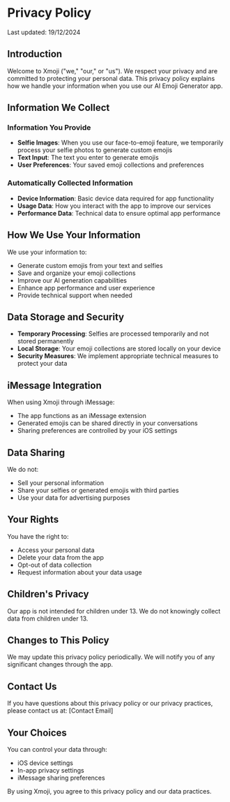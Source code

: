 # Privacy Policy

Last updated: 19/12/2024

## Introduction

Welcome to Xmoji ("we," "our," or "us"). We respect your privacy and are committed to protecting your personal data. This privacy policy explains how we handle your information when you use our AI Emoji Generator app.

## Information We Collect

### Information You Provide
- **Selfie Images**: When you use our face-to-emoji feature, we temporarily process your selfie photos to generate custom emojis
- **Text Input**: The text you enter to generate emojis
- **User Preferences**: Your saved emoji collections and preferences

### Automatically Collected Information
- **Device Information**: Basic device data required for app functionality
- **Usage Data**: How you interact with the app to improve our services
- **Performance Data**: Technical data to ensure optimal app performance

## How We Use Your Information

We use your information to:
- Generate custom emojis from your text and selfies
- Save and organize your emoji collections
- Improve our AI generation capabilities
- Enhance app performance and user experience
- Provide technical support when needed

## Data Storage and Security

- **Temporary Processing**: Selfies are processed temporarily and not stored permanently
- **Local Storage**: Your emoji collections are stored locally on your device
- **Security Measures**: We implement appropriate technical measures to protect your data

## iMessage Integration

When using Xmoji through iMessage:
- The app functions as an iMessage extension
- Generated emojis can be shared directly in your conversations
- Sharing preferences are controlled by your iOS settings

## Data Sharing

We do not:
- Sell your personal information
- Share your selfies or generated emojis with third parties
- Use your data for advertising purposes

## Your Rights

You have the right to:
- Access your personal data
- Delete your data from the app
- Opt-out of data collection
- Request information about your data usage

## Children's Privacy

Our app is not intended for children under 13. We do not knowingly collect data from children under 13.

## Changes to This Policy

We may update this privacy policy periodically. We will notify you of any significant changes through the app.

## Contact Us

If you have questions about this privacy policy or our privacy practices, please contact us at:
[Contact Email]

## Your Choices

You can control your data through:
- iOS device settings
- In-app privacy settings
- iMessage sharing preferences

By using Xmoji, you agree to this privacy policy and our data practices.
